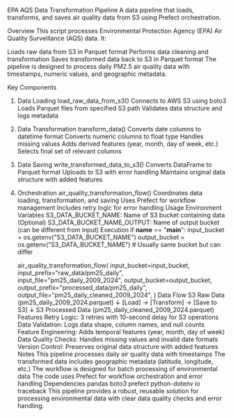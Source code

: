 EPA AQS Data Transformation Pipeline
A data pipeline that loads, transforms, and saves air quality data from S3 using Prefect orchestration.

Overview
This script processes Environmental Protection Agency (EPA) Air Quality Surveillance (AQS) data. It:

Loads raw data from S3 in Parquet format
Performs data cleaning and transformation
Saves transformed data back to S3 in Parquet format
The pipeline is designed to process daily PM2.5 air quality data with timestamps, numeric values, and geographic metadata.

Key Components
1. Data Loading
load_raw_data_from_s3()
Connects to AWS S3 using boto3
Loads Parquet files from specified S3 path
Validates data structure and logs metadata
2. Data Transformation
transform_data()
Converts date columns to datetime format
Converts numeric columns to float type
Handles missing values
Adds derived features (year, month, day of week, etc.)
Selects final set of relevant columns
3. Data Saving
write_transformed_data_to_s3()
Converts DataFrame to Parquet format
Uploads to S3 with error handling
Maintains original data structure with added features
4. Orchestration
air_quality_transformation_flow()
Coordinates data loading, transformation, and saving
Uses Prefect for workflow management
Includes retry logic for error handling
Usage
Environment Variables
S3_DATA_BUCKET_NAME: Name of S3 bucket containing data
(Optional) S3_DATA_BUCKET_NAME_OUTPUT: Name of output bucket (can be different from input)
Execution
if __name__ == "__main__":
    input_bucket = os.getenv("S3_DATA_BUCKET_NAME")
    output_bucket = os.getenv("S3_DATA_BUCKET_NAME")  # Usually same bucket but can differ

    air_quality_transformation_flow(
        input_bucket=input_bucket,
        input_prefix="raw_data/pm25_daily",
        input_file="pm25_daily_2009_2024",
        output_bucket=output_bucket,
        output_prefix="processed_data/pm25_daily",
        output_file="pm25_daily_cleaned_2009_2024",
    )
Data Flow
S3 Raw Data (pm25_daily_2009_2024.parquet)
   ↓
[Load] → [Transform] → [Save to S3]
   ↓
S3 Processed Data (pm25_daily_cleaned_2009_2024.parquet)
Features
Retry Logic: 3 retries with 10-second delay for S3 operations
Data Validation: Logs data shape, column names, and null counts
Feature Engineering: Adds temporal features (year, month, day of week)
Data Quality Checks: Handles missing values and invalid date formats
Version Control: Preserves original data structure with added features
Notes
This pipeline processes daily air quality data with timestamps
The transformed data includes geographic metadata (latitude, longitude, etc.)
The workflow is designed for batch processing of environmental data
The code uses Prefect for workflow orchestration and error handling
Dependencies
pandas
boto3
prefect
python-dotenv
io
traceback
This pipeline provides a robust, reusable solution for processing environmental data with clear data quality checks and error handling.
